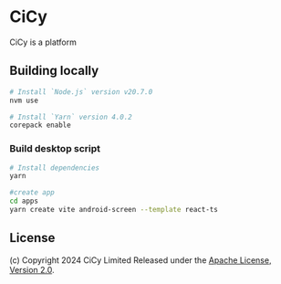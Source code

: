 # CiCy

CiCy is a platform 

## Building locally

```sh
# Install `Node.js` version v20.7.0
nvm use

# Install `Yarn` version 4.0.2
corepack enable
```

### Build desktop script

```sh
# Install dependencies
yarn

#create app
cd apps
yarn create vite android-screen --template react-ts

```

## License

(c) Copyright 2024 CiCy Limited Released under the
[Apache License, Version 2.0](LICENSE.txt).

